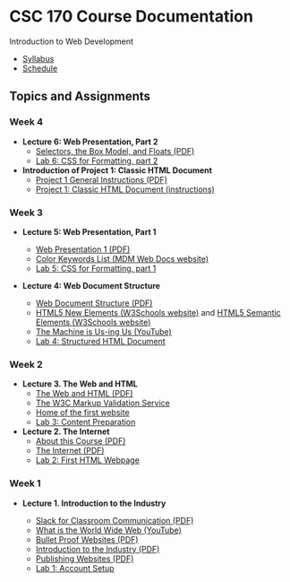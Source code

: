 # CSC 170 Course Documentation
Introduction to Web Development

- [Syllabus](syllabus.md)
- [Schedule](schedule.md) 

## Topics and Assignments

### Week 4

- **Lecture 6: Web Presentation, Part 2**
  - [Selectors, the Box Model, and Floats (PDF)](06-web-presentation-part2/selectors-boxmodel-floats.pdf)
  - [Lab 6: CSS for Formatting, part 2](lab06-css-for-formatting2/instructions.md)
- **Introduction of Project 1: Classic HTML Document**
  - [Project 1 General Instructions (PDF)](06-web-presentation-part2/project1-review.pdf)
  - [Project 1: Classic HTML Document (instructions)](project01-classic-html-document/instructions.md)

### Week 3

- **Lecture 5: Web Presentation, Part 1**
  - [Web Presentation 1 (PDF)](05-web-presentation-part1/css-for-formatting1.pdf)
  - [Color Keywords List (MDM Web Docs website)](https://developer.mozilla.org/en-US/docs/Web/CSS/color_value)
  - [Lab 5: CSS for Formatting, part 1](lab05-css-for-formatting1/instructions.md)

- **Lecture 4: Web Document Structure**
  - [Web Document Structure (PDF)](04-web-document-structure/web-document-structure.pdf)
  - [HTML5 New Elements (W3Schools website)](https://www.w3schools.com/html/html5_new_elements.asp) and [HTML5 Semantic Elements (W3Schools website)](https://www.w3schools.com/html/html5_semantic_elements.asp)
  - [The Machine is Us-ing Us (YouTube)](https://youtu.be/NLlGopyXT_g)
  - [Lab 4: Structured HTML Document](lab04-structured-html-document/instructions.md)

### Week 2

- **Lecture 3. The Web and HTML**
  - [The Web and HTML (PDF)](03-the-web-and-html/the-web-and-html.pdf)
  - [The W3C Markup Validation Service](https://validator.w3.org/)
  - [Home of the first website](http://info.cern.ch/)
  - [Lab 3: Content Preparation](lab03-content-prep/instructions.md)
- **Lecture 2. The Internet**
  - [About this Course (PDF)](02-the-internet/about-this-course.pdf)
  - [The Internet (PDF)](02-the-internet/the-internet.pdf)
  - [Lab 2: First HTML Webpage](lab02-first-html-webpage/instructions.md)

### Week 1

- **Lecture 1. Introduction to the Industry**

  - [Slack for Classroom Communication (PDF)](01-Introduction-to-the-industry/slack-for-classroom-communication.pdf)
  - [What is the World Wide Web (YouTube)](https://www.youtube.com/watch?v=J8hzJxb0rpc)
  - [Bullet Proof Websites (PDF)](01-Introduction-to-the-industry/bullet-proof-websites.pdf)
  - [Introduction to the Industry (PDF)](01-Introduction-to-the-industry/introduction-to-the-industry.pdf)
  - [Publishing Websites (PDF)](01-Introduction-to-the-industry/publishing-websites.pdf)
  - [Lab 1: Account Setup](lab01-account-setup/instructions.md)